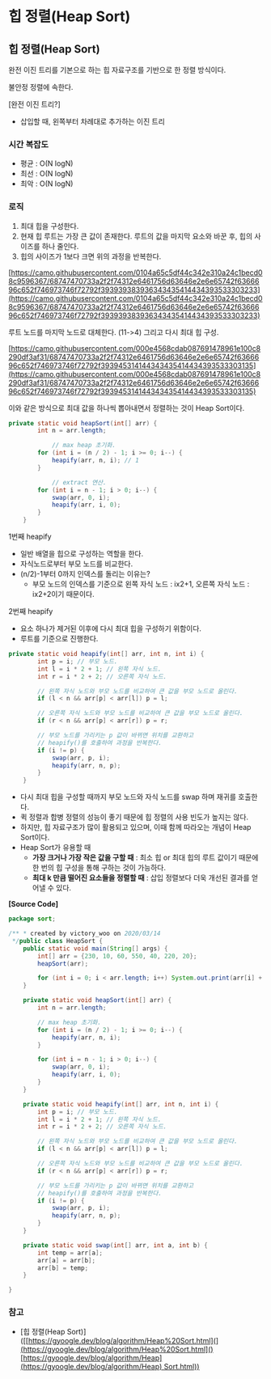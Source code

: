 # 힙 정렬(Heap Sort)

## **힙 정렬(Heap Sort)**

완전 이진 트리를 기본으로 하는 힙 자료구조를 기반으로 한 정렬 방식이다.

불안정 정렬에 속한다.

[완전 이진 트리?]

- 삽입할 때, 왼쪽부터 차례대로 추가하는 이진 트리

### **시간 복잡도**

- 평균 : O(N logN)
- 최선 : O(N logN)
- 최악 : O(N logN)

### **로직**

1. 최대 힙을 구성한다.
2. 현재 힙 루트는 가장 큰 값이 존재한다. 루트의 값을 마지막 요소와 바꾼 후, 힙의 사이즈를 하나 줄인다.
3. 힙의 사이즈가 1보다 크면 위의 과정을 반복한다.

[https://camo.githubusercontent.com/0104a65c5df44c342e310a24c1becd08c9596367/68747470733a2f2f74312e6461756d63646e2e6e65742f6366696c652f746973746f72792f393939383936343435414434393533303233](https://camo.githubusercontent.com/0104a65c5df44c342e310a24c1becd08c9596367/68747470733a2f2f74312e6461756d63646e2e6e65742f6366696c652f746973746f72792f393939383936343435414434393533303233)

루트 노드를 마지막 노드로 대체한다. (11->4) 그리고 다시 최대 힙 구성.

[https://camo.githubusercontent.com/000e4568cdab087691478961e100c8290df3af31/68747470733a2f2f74312e6461756d63646e2e6e65742f6366696c652f746973746f72792f393945314144343435414434393533303135](https://camo.githubusercontent.com/000e4568cdab087691478961e100c8290df3af31/68747470733a2f2f74312e6461756d63646e2e6e65742f6366696c652f746973746f72792f393945314144343435414434393533303135)

이와 같은 방식으로 최대 값을 하나씩 뽑아내면서 정렬하는 것이 Heap Sort이다.

```java
private static void heapSort(int[] arr) {
        int n = arr.length;

  			// max heap 초기화.
        for (int i = (n / 2) - 1; i >= 0; i--) {
            heapify(arr, n, i); // 1
        }

  			// extract 연산.
        for (int i = n - 1; i > 0; i--) {
            swap(arr, 0, i);
            heapify(arr, i, 0);
        }
    }
```

1번째 heapify

- 일반 배열을 힙으로 구성하는 역할을 한다.
- 자식노드로부터 부모 노드를 비교한다.
- (n/2)-1부터 0까지 인덱스를 돌리는 이유는?
  - 부모 노드의 인덱스를 기준으로 왼쪽 자식 노드 : ix2+1, 오른쪽 자식 노드 : ix2+2이기 때문이다.

2번째 heapify

- 요소 하나가 제거된 이후에 다시 최대 힙을 구성하기 위함이다.
- 루트를 기준으로 진행한다.

```java
private static void heapify(int[] arr, int n, int i) {
        int p = i; // 부모 노드.
        int l = i * 2 + 1; // 왼쪽 자식 노드.
        int r = i * 2 + 2; // 오른쪽 자식 노드.

        // 왼쪽 자식 노드와 부모 노드를 비교하여 큰 값을 부모 노드로 올린다.
        if (l < n && arr[p] < arr[l]) p = l;

        // 오른쪽 자식 노드와 부모 노드를 비교하여 큰 값을 부모 노드로 올린다.
        if (r < n && arr[p] < arr[r]) p = r;

        // 부모 노드를 가리키는 p 값이 바뀌면 위치를 교환하고
        // heapify()를 호출하여 과정을 반복한다.
        if (i != p) {
            swap(arr, p, i);
            heapify(arr, n, p);
        }
    }
```

- 다시 최대 힙을 구성할 때까지 부모 노드와 자식 노드를 swap 하며 재귀를 호출한다.
- 퀵 정렬과 합병 정렬의 성능이 좋기 때문에 힙 정렬의 사용 빈도가 높지는 않다.
- 하지만, 힙 자료구조가 많이 활용되고 있으며, 이때 함께 따라오는 개념이 Heap Sort이다.
- Heap Sort가 유용할 때
  - **가장 크거나 가장 작은 값을 구할 때** : 최소 힙 or 최대 힙의 루트 값이기 때문에 한 번의 힙 구성을 통해 구하는 것이 가능하다.
  - **최대 k 만큼 떨어진 요소들을 정렬할 때** : 삽입 정렬보다 더욱 개선된 결과를 얻어낼 수 있다.

**[Source Code]**

```java
package sort;

/** * created by victory_woo on 2020/03/14
 */public class HeapSort {
    public static void main(String[] args) {
        int[] arr = {230, 10, 60, 550, 40, 220, 20};
        heapSort(arr);

        for (int i = 0; i < arr.length; i++) System.out.print(arr[i] + " ");
    }

    private static void heapSort(int[] arr) {
        int n = arr.length;

        // max heap 초기화.
        for (int i = (n / 2) - 1; i >= 0; i--) {
            heapify(arr, n, i);
        }

        for (int i = n - 1; i > 0; i--) {
            swap(arr, 0, i);
            heapify(arr, i, 0);
        }
    }

    private static void heapify(int[] arr, int n, int i) {
        int p = i; // 부모 노드.
        int l = i * 2 + 1; // 왼쪽 자식 노드.
        int r = i * 2 + 2; // 오른쪽 자식 노드.

        // 왼쪽 자식 노드와 부모 노드를 비교하여 큰 값을 부모 노드로 올린다.
        if (l < n && arr[p] < arr[l]) p = l;

        // 오른쪽 자식 노드와 부모 노드를 비교하여 큰 값을 부모 노드로 올린다.
        if (r < n && arr[p] < arr[r]) p = r;

        // 부모 노드를 가리키는 p 값이 바뀌면 위치를 교환하고
        // heapify()를 호출하여 과정을 반복한다.
        if (i != p) {
            swap(arr, p, i);
            heapify(arr, n, p);
        }
    }

    private static void swap(int[] arr, int a, int b) {
        int temp = arr[a];
        arr[a] = arr[b];
        arr[b] = temp;
    }

}
```

### **참고**

- [힙 정렬(Heap Sort)]([[https://gyoogle.dev/blog/algorithm/Heap%20Sort.html](](https://gyoogle.dev/blog/algorithm/Heap%20Sort.html]()[https://gyoogle.dev/blog/algorithm/Heap](https://gyoogle.dev/blog/algorithm/Heap) Sort.html))
